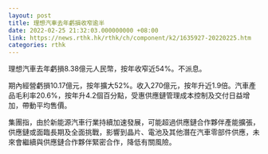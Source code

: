 ```yaml
---
layout: post
title: 理想汽車去年虧損收窄逾半
date: 2022-02-25 21:32:03.000000000 +08:00
link: https://news.rthk.hk/rthk/ch/component/k2/1635927-20220225.htm
categories: rthk
---
```


理想汽車去年虧損8.38億元人民幣，按年收窄近54%。不派息。

期內經營虧損10.17億元，按年擴大52%。收入270億元，按年升近1.9倍。汽車產品毛利率20.6%，按年升4.2個百分點，受惠供應鏈管理成本控制及交付日益增加，帶動平均售價。

集團指，由於新能源汽車行業持續加速發展，可能超過供應鏈合作夥伴產能擴張，供應鏈或面臨長期及全面挑戰，影響到晶片、電池及其他潛在汽車零部件供應，未來會繼續與供應鏈合作夥伴緊密合作，降低有關風險。
